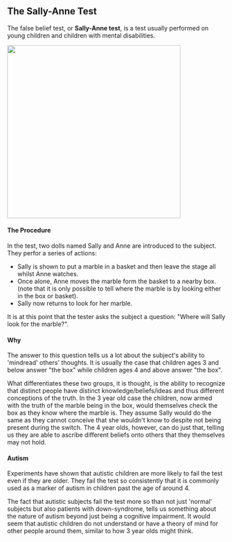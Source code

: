 ## The Sally-Anne Test
The false belief test, or **Sally-Anne test**, is a test usually performed on young children and children with mental disabilities.

<img src="https://www.researchgate.net/profile/Thomas_Bolander/publication/278783759/figure/fig1/AS:652962259021824@1532689742122/An-illustration-of-the-Sally-Anne-false-belief-task-adapted-from-19.png" width="400">

#### The Procedure
In the test, two dolls named Sally and Anne are introduced to the subject. They perfor a series of actions:

- Sally is shown to put a marble in a basket and then leave the stage all whilst Anne watches.
- Once alone, Anne moves the marble form the basket to a nearby box. (note that it is only possible to tell where the marble is by looking either in the box or basket).
- Sally now returns to look for her marble.

It is at this point that the tester asks the subject a question: "Where will Sally look for the marble?".

#### Why
The answer to this question tells us a lot about the subject's ability to 'mindread' others' thoughts. It is usually the case that children ages 3 and below answer "the box" while children ages 4 and above answer "the box".

What differentiates these two groups, it is thought, is the ability to recognize that distinct people have distinct knowledge/beliefs/ideas and thus different conceptions of the truth. In the 3 year old case the children, now armed with the truth of the marble being in the box, would themselves check the box as they know where the marble is. They assume Sally would do the same as they cannot conceive that she wouldn't know to despite not being present during the switch. The 4 year olds, however, can do just that, telling us they are able to ascribe different beliefs onto others that they themselves may not hold.

#### Autism
Experiments have shown that autistic children are more likely to fail the test even if they are older. They fail the test so consistently that it is commonly used as a marker of autism in children past the age of around 4.

The fact that autistic subjects fail the test more so than not just 'normal' subjects but also patients with down-syndrome, tells us something about the nature of autism beyond just being a cognitive impairment. It would seem that autistic children do not understand or have a theory of mind for other people around them, similar to how 3 year olds might think.
